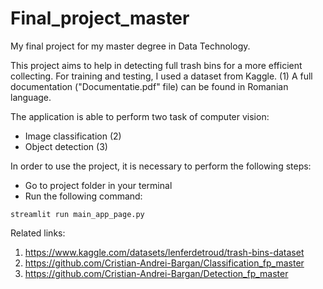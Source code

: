 # Final_project_master
My final project for my master degree in Data Technology.

This project aims to help in detecting full trash bins for a more efficient collecting. For training and testing, I used a dataset from Kaggle. (1)
A full documentation ("Documentatie.pdf" file) can be found in Romanian language.

The application is able to perform two task of computer vision:
- Image classification (2)
- Object detection (3)

In order to use the project, it is necessary to perform the following steps:
- Go to project folder in your terminal
- Run the following command:
```
streamlit run main_app_page.py
```

Related links:
1. https://www.kaggle.com/datasets/lenferdetroud/trash-bins-dataset
2. https://github.com/Cristian-Andrei-Bargan/Classification_fp_master
3. https://github.com/Cristian-Andrei-Bargan/Detection_fp_master